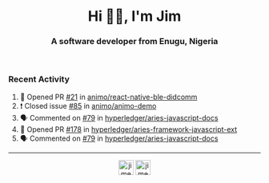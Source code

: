 <h1 align="center">Hi 👋🏾, I'm Jim</h1>
<h3 align="center">A software developer from Enugu, Nigeria</h3>
<br/>
<!-- https://github.com/rahuldkjain/github-profile-readme-generator --!>

<!--  <p align="left"><img src="https://github-readme-stats.vercel.app/api?username=rapaktech&show_icons=true&count_private=true&" alt="rapaktech" /></p> --!>

<!--
Github language stats
<p align="left"><img src="https://github-readme-stats.vercel.app/api/top-langs/?username=rapaktech&layout=compact" alt="rapaktech" /><p>
-->

<!-- Codestats language stats -->
<!-- <p align="left"><img src="https://codestats-readme.vercel.app/api/top-langs/?username=rapaktech&layout=compact&language_count=12" alt="rapaktech" /><p>    --!>
  
<h3>Recent Activity</h3>

<!--START_SECTION:activity-->
1. 💪 Opened PR [#21](https://github.com/animo/react-native-ble-didcomm/pull/21) in [animo/react-native-ble-didcomm](https://github.com/animo/react-native-ble-didcomm)
2. ❗️ Closed issue [#85](https://github.com/animo/animo-demo/issues/85) in [animo/animo-demo](https://github.com/animo/animo-demo)
3. 🗣 Commented on [#79](https://github.com/hyperledger/aries-javascript-docs/issues/79) in [hyperledger/aries-javascript-docs](https://github.com/hyperledger/aries-javascript-docs)
4. 💪 Opened PR [#178](https://github.com/hyperledger/aries-framework-javascript-ext/pull/178) in [hyperledger/aries-framework-javascript-ext](https://github.com/hyperledger/aries-framework-javascript-ext)
5. 🗣 Commented on [#79](https://github.com/hyperledger/aries-javascript-docs/issues/79) in [hyperledger/aries-javascript-docs](https://github.com/hyperledger/aries-javascript-docs)
<!--END_SECTION:activity-->

---

<p align="center">
<a href="https://twitter.com/jimezesinachi" target="blank"><img align="center" src="https://cdn.jsdelivr.net/npm/simple-icons@3.0.1/icons/twitter.svg" alt="jimezesinachi" height="30" width="30" /></a>
<a href="https://linkedin.com/in/jimezesinachi" target="blank"><img align="center" src="https://cdn.jsdelivr.net/npm/simple-icons@3.0.1/icons/linkedin.svg" alt="jimezesinachi" height="30" width="30" /></a>
</p>
